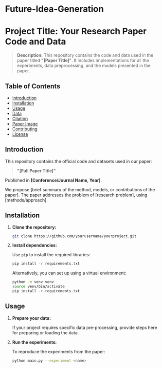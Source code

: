 # Future-Idea-Generation


# **Project Title: Your Research Paper Code and Data**

> **Description:** This repository contains the code and data used in the paper titled **"[Paper Title]"**. It includes implementations for all the experiments, data preprocessing, and the models presented in the paper.

## **Table of Contents**

- [Introduction](#introduction)
- [Installation](#installation)
- [Usage](#usage)
- [Data](#data)
- [Citation](#citation)
- [Paper Image](#paper-image)
- [Contributing](#contributing)
- [License](#license)

## **Introduction**

This repository contains the official code and datasets used in our paper:

> **"[Full Paper Title]"**

Published in **[Conference/Journal Name, Year]**.

We propose [brief summary of the method, models, or contributions of the paper]. The paper addresses the problem of [research problem], using [methods/approach].

## **Installation**

1. **Clone the repository:**

    ```bash
    git clone https://github.com/yourusername/yourproject.git
    ```

2. **Install dependencies:**

    Use `pip` to install the required libraries:
    ```bash
    pip install -r requirements.txt
    ```

    Alternatively, you can set up using a virtual environment:
    ```bash
    python -m venv venv
    source venv/bin/activate
    pip install -r requirements.txt
    ```

## **Usage**

1. **Prepare your data:**

   If your project requires specific data pre-processing, provide steps here for preparing or loading the data.

2. **Run the experiments:**

   To reproduce the experiments from the paper:
   ```bash
   python main.py --experiment <name>
